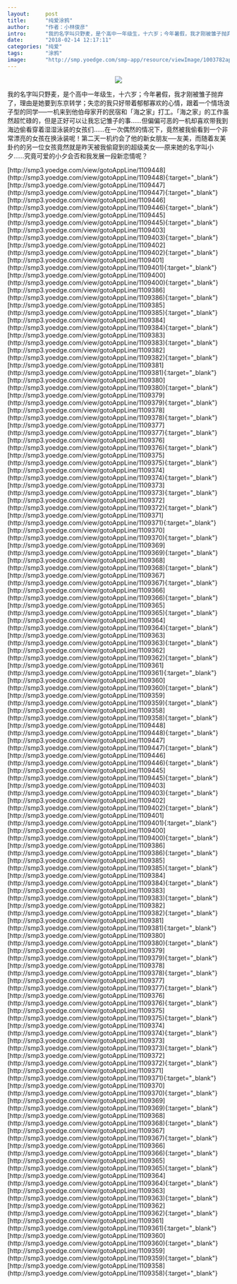 ```yaml
---
layout:     post
title:      "纯爱涂鸦"
author:     "作者：小林俊彦"
intro:      "我的名字叫只野麦，是个高中一年级生，十六岁；今年暑假，我才刚被雏子抛弃了，理由是她要到东京转学；失恋的我只好带着郁郁寡欢的心情，跟着一个情场浪子型的同学──一机来到他伯母家开的民宿和「海之家」打工。「海之家」的工作虽然超忙碌的，但是正好可以让我忘记雏子的事……但偏偏可恶的一机却喜欢带我到海边偷看穿着湿湿泳装的女孩们……在一次偶然的情况下，竟然被我偷看到一个非常漂亮的女孩在换泳装呢！第二天一机约会了他的新女朋友──友美，而随着友美卦约的另一位女孩竟然就是昨天被我偷窥到的超级美女──原来她的名字叫小夕……究竟可爱的小夕会否和我发展一段新恋情呢？"
date:       "2018-02-14 12:17:11"
categories: "纯爱"
tags:       "涂鸦"
image:      "http://smp.yoedge.com/smp-app/resource/viewImage/1003782appline.png"
---
```

<div style="text-align: center">
<p><img src="http://smp.yoedge.com/smp-app/resource/viewImage/1003782appline.png"/></p>
</div>
<p class="post-meta">
<span>我的名字叫只野麦，是个高中一年级生，十六岁；今年暑假，我才刚被雏子抛弃了，理由是她要到东京转学；失恋的我只好带着郁郁寡欢的心情，跟着一个情场浪子型的同学──一机来到他伯母家开的民宿和「海之家」打工。「海之家」的工作虽然超忙碌的，但是正好可以让我忘记雏子的事……但偏偏可恶的一机却喜欢带我到海边偷看穿着湿湿泳装的女孩们……在一次偶然的情况下，竟然被我偷看到一个非常漂亮的女孩在换泳装呢！第二天一机约会了他的新女朋友──友美，而随着友美卦约的另一位女孩竟然就是昨天被我偷窥到的超级美女──原来她的名字叫小夕……究竟可爱的小夕会否和我发展一段新恋情呢？</span>
</p>
[http://smp3.yoedge.com/view/gotoAppLine/1109448](http://smp3.yoedge.com/view/gotoAppLine/1109448){:target="_blank"}
[http://smp3.yoedge.com/view/gotoAppLine/1109447](http://smp3.yoedge.com/view/gotoAppLine/1109447){:target="_blank"}
[http://smp3.yoedge.com/view/gotoAppLine/1109446](http://smp3.yoedge.com/view/gotoAppLine/1109446){:target="_blank"}
[http://smp3.yoedge.com/view/gotoAppLine/1109445](http://smp3.yoedge.com/view/gotoAppLine/1109445){:target="_blank"}
[http://smp3.yoedge.com/view/gotoAppLine/1109403](http://smp3.yoedge.com/view/gotoAppLine/1109403){:target="_blank"}
[http://smp3.yoedge.com/view/gotoAppLine/1109402](http://smp3.yoedge.com/view/gotoAppLine/1109402){:target="_blank"}
[http://smp3.yoedge.com/view/gotoAppLine/1109401](http://smp3.yoedge.com/view/gotoAppLine/1109401){:target="_blank"}
[http://smp3.yoedge.com/view/gotoAppLine/1109400](http://smp3.yoedge.com/view/gotoAppLine/1109400){:target="_blank"}
[http://smp3.yoedge.com/view/gotoAppLine/1109386](http://smp3.yoedge.com/view/gotoAppLine/1109386){:target="_blank"}
[http://smp3.yoedge.com/view/gotoAppLine/1109385](http://smp3.yoedge.com/view/gotoAppLine/1109385){:target="_blank"}
[http://smp3.yoedge.com/view/gotoAppLine/1109384](http://smp3.yoedge.com/view/gotoAppLine/1109384){:target="_blank"}
[http://smp3.yoedge.com/view/gotoAppLine/1109383](http://smp3.yoedge.com/view/gotoAppLine/1109383){:target="_blank"}
[http://smp3.yoedge.com/view/gotoAppLine/1109382](http://smp3.yoedge.com/view/gotoAppLine/1109382){:target="_blank"}
[http://smp3.yoedge.com/view/gotoAppLine/1109381](http://smp3.yoedge.com/view/gotoAppLine/1109381){:target="_blank"}
[http://smp3.yoedge.com/view/gotoAppLine/1109380](http://smp3.yoedge.com/view/gotoAppLine/1109380){:target="_blank"}
[http://smp3.yoedge.com/view/gotoAppLine/1109379](http://smp3.yoedge.com/view/gotoAppLine/1109379){:target="_blank"}
[http://smp3.yoedge.com/view/gotoAppLine/1109378](http://smp3.yoedge.com/view/gotoAppLine/1109378){:target="_blank"}
[http://smp3.yoedge.com/view/gotoAppLine/1109377](http://smp3.yoedge.com/view/gotoAppLine/1109377){:target="_blank"}
[http://smp3.yoedge.com/view/gotoAppLine/1109376](http://smp3.yoedge.com/view/gotoAppLine/1109376){:target="_blank"}
[http://smp3.yoedge.com/view/gotoAppLine/1109375](http://smp3.yoedge.com/view/gotoAppLine/1109375){:target="_blank"}
[http://smp3.yoedge.com/view/gotoAppLine/1109374](http://smp3.yoedge.com/view/gotoAppLine/1109374){:target="_blank"}
[http://smp3.yoedge.com/view/gotoAppLine/1109373](http://smp3.yoedge.com/view/gotoAppLine/1109373){:target="_blank"}
[http://smp3.yoedge.com/view/gotoAppLine/1109372](http://smp3.yoedge.com/view/gotoAppLine/1109372){:target="_blank"}
[http://smp3.yoedge.com/view/gotoAppLine/1109371](http://smp3.yoedge.com/view/gotoAppLine/1109371){:target="_blank"}
[http://smp3.yoedge.com/view/gotoAppLine/1109370](http://smp3.yoedge.com/view/gotoAppLine/1109370){:target="_blank"}
[http://smp3.yoedge.com/view/gotoAppLine/1109369](http://smp3.yoedge.com/view/gotoAppLine/1109369){:target="_blank"}
[http://smp3.yoedge.com/view/gotoAppLine/1109368](http://smp3.yoedge.com/view/gotoAppLine/1109368){:target="_blank"}
[http://smp3.yoedge.com/view/gotoAppLine/1109367](http://smp3.yoedge.com/view/gotoAppLine/1109367){:target="_blank"}
[http://smp3.yoedge.com/view/gotoAppLine/1109366](http://smp3.yoedge.com/view/gotoAppLine/1109366){:target="_blank"}
[http://smp3.yoedge.com/view/gotoAppLine/1109365](http://smp3.yoedge.com/view/gotoAppLine/1109365){:target="_blank"}
[http://smp3.yoedge.com/view/gotoAppLine/1109364](http://smp3.yoedge.com/view/gotoAppLine/1109364){:target="_blank"}
[http://smp3.yoedge.com/view/gotoAppLine/1109363](http://smp3.yoedge.com/view/gotoAppLine/1109363){:target="_blank"}
[http://smp3.yoedge.com/view/gotoAppLine/1109362](http://smp3.yoedge.com/view/gotoAppLine/1109362){:target="_blank"}
[http://smp3.yoedge.com/view/gotoAppLine/1109361](http://smp3.yoedge.com/view/gotoAppLine/1109361){:target="_blank"}
[http://smp3.yoedge.com/view/gotoAppLine/1109360](http://smp3.yoedge.com/view/gotoAppLine/1109360){:target="_blank"}
[http://smp3.yoedge.com/view/gotoAppLine/1109359](http://smp3.yoedge.com/view/gotoAppLine/1109359){:target="_blank"}
[http://smp3.yoedge.com/view/gotoAppLine/1109358](http://smp3.yoedge.com/view/gotoAppLine/1109358){:target="_blank"}
[http://smp3.yoedge.com/view/gotoAppLine/1109448](http://smp3.yoedge.com/view/gotoAppLine/1109448){:target="_blank"}
[http://smp3.yoedge.com/view/gotoAppLine/1109447](http://smp3.yoedge.com/view/gotoAppLine/1109447){:target="_blank"}
[http://smp3.yoedge.com/view/gotoAppLine/1109446](http://smp3.yoedge.com/view/gotoAppLine/1109446){:target="_blank"}
[http://smp3.yoedge.com/view/gotoAppLine/1109445](http://smp3.yoedge.com/view/gotoAppLine/1109445){:target="_blank"}
[http://smp3.yoedge.com/view/gotoAppLine/1109403](http://smp3.yoedge.com/view/gotoAppLine/1109403){:target="_blank"}
[http://smp3.yoedge.com/view/gotoAppLine/1109402](http://smp3.yoedge.com/view/gotoAppLine/1109402){:target="_blank"}
[http://smp3.yoedge.com/view/gotoAppLine/1109401](http://smp3.yoedge.com/view/gotoAppLine/1109401){:target="_blank"}
[http://smp3.yoedge.com/view/gotoAppLine/1109400](http://smp3.yoedge.com/view/gotoAppLine/1109400){:target="_blank"}
[http://smp3.yoedge.com/view/gotoAppLine/1109386](http://smp3.yoedge.com/view/gotoAppLine/1109386){:target="_blank"}
[http://smp3.yoedge.com/view/gotoAppLine/1109385](http://smp3.yoedge.com/view/gotoAppLine/1109385){:target="_blank"}
[http://smp3.yoedge.com/view/gotoAppLine/1109384](http://smp3.yoedge.com/view/gotoAppLine/1109384){:target="_blank"}
[http://smp3.yoedge.com/view/gotoAppLine/1109383](http://smp3.yoedge.com/view/gotoAppLine/1109383){:target="_blank"}
[http://smp3.yoedge.com/view/gotoAppLine/1109382](http://smp3.yoedge.com/view/gotoAppLine/1109382){:target="_blank"}
[http://smp3.yoedge.com/view/gotoAppLine/1109381](http://smp3.yoedge.com/view/gotoAppLine/1109381){:target="_blank"}
[http://smp3.yoedge.com/view/gotoAppLine/1109380](http://smp3.yoedge.com/view/gotoAppLine/1109380){:target="_blank"}
[http://smp3.yoedge.com/view/gotoAppLine/1109379](http://smp3.yoedge.com/view/gotoAppLine/1109379){:target="_blank"}
[http://smp3.yoedge.com/view/gotoAppLine/1109378](http://smp3.yoedge.com/view/gotoAppLine/1109378){:target="_blank"}
[http://smp3.yoedge.com/view/gotoAppLine/1109377](http://smp3.yoedge.com/view/gotoAppLine/1109377){:target="_blank"}
[http://smp3.yoedge.com/view/gotoAppLine/1109376](http://smp3.yoedge.com/view/gotoAppLine/1109376){:target="_blank"}
[http://smp3.yoedge.com/view/gotoAppLine/1109375](http://smp3.yoedge.com/view/gotoAppLine/1109375){:target="_blank"}
[http://smp3.yoedge.com/view/gotoAppLine/1109374](http://smp3.yoedge.com/view/gotoAppLine/1109374){:target="_blank"}
[http://smp3.yoedge.com/view/gotoAppLine/1109373](http://smp3.yoedge.com/view/gotoAppLine/1109373){:target="_blank"}
[http://smp3.yoedge.com/view/gotoAppLine/1109372](http://smp3.yoedge.com/view/gotoAppLine/1109372){:target="_blank"}
[http://smp3.yoedge.com/view/gotoAppLine/1109371](http://smp3.yoedge.com/view/gotoAppLine/1109371){:target="_blank"}
[http://smp3.yoedge.com/view/gotoAppLine/1109370](http://smp3.yoedge.com/view/gotoAppLine/1109370){:target="_blank"}
[http://smp3.yoedge.com/view/gotoAppLine/1109369](http://smp3.yoedge.com/view/gotoAppLine/1109369){:target="_blank"}
[http://smp3.yoedge.com/view/gotoAppLine/1109368](http://smp3.yoedge.com/view/gotoAppLine/1109368){:target="_blank"}
[http://smp3.yoedge.com/view/gotoAppLine/1109367](http://smp3.yoedge.com/view/gotoAppLine/1109367){:target="_blank"}
[http://smp3.yoedge.com/view/gotoAppLine/1109366](http://smp3.yoedge.com/view/gotoAppLine/1109366){:target="_blank"}
[http://smp3.yoedge.com/view/gotoAppLine/1109365](http://smp3.yoedge.com/view/gotoAppLine/1109365){:target="_blank"}
[http://smp3.yoedge.com/view/gotoAppLine/1109364](http://smp3.yoedge.com/view/gotoAppLine/1109364){:target="_blank"}
[http://smp3.yoedge.com/view/gotoAppLine/1109363](http://smp3.yoedge.com/view/gotoAppLine/1109363){:target="_blank"}
[http://smp3.yoedge.com/view/gotoAppLine/1109362](http://smp3.yoedge.com/view/gotoAppLine/1109362){:target="_blank"}
[http://smp3.yoedge.com/view/gotoAppLine/1109361](http://smp3.yoedge.com/view/gotoAppLine/1109361){:target="_blank"}
[http://smp3.yoedge.com/view/gotoAppLine/1109360](http://smp3.yoedge.com/view/gotoAppLine/1109360){:target="_blank"}
[http://smp3.yoedge.com/view/gotoAppLine/1109359](http://smp3.yoedge.com/view/gotoAppLine/1109359){:target="_blank"}
[http://smp3.yoedge.com/view/gotoAppLine/1109358](http://smp3.yoedge.com/view/gotoAppLine/1109358){:target="_blank"}


